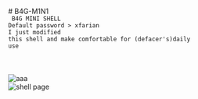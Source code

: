 <bold># B4G-M1N1</bold><br><code>
B4G MINI SHELL<br></code>
<code>Default password > xfarian<br></code>
<code>I just modified this shell and make comfortable for (defacer's)daily use<br></code><br><br><br>
<img src="https://i.ibb.co/XVhx61m/aaa.png" alt="aaa" border="0"><br>
<img src="https://i.ibb.co/dP2DXwx/aaa.png" alt="shell page" border="0">
